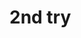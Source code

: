 <!DOCTYPE html>
<html>
<head>
	<title>Coursera test 2</title>
</head>
<body>
<h1>2nd try</h1>
</body>
</html>